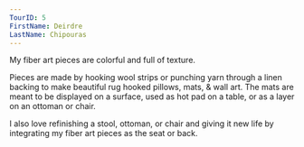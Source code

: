 ```yaml
---
TourID: 5
FirstName: Deirdre
LastName: Chipouras
---
```

My fiber art pieces are colorful and full of texture.

Pieces are made by hooking wool strips or punching yarn through a linen backing to make beautiful rug hooked pillows, mats, & wall art.  The mats are meant to be displayed on a surface, used as hot pad on a table, or as a layer on an ottoman or chair.

I also love refinishing a stool, ottoman, or chair and giving it new life by integrating my fiber art pieces as the seat or back.
